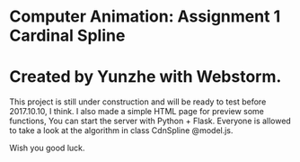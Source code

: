 # Computer Animation: Assignment 1 Cardinal Spline
# Created by Yunzhe with Webstorm.
This project is still under construction and will be ready to test before 2017.10.10, I think.
I also made a simple HTML page for preview some functions, You can start the server with Python + Flask.
Everyone is allowed to take a look at the algorithm in class CdnSpline @model.js.

Wish you good luck.